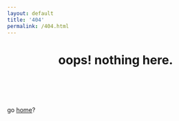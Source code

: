 ```yaml
---
layout: default
title: '404'
permalink: /404.html
---
```


<header>
	<h1>oops! nothing here.</h1><br />
</header>    			
<section>
	go <a href="{{site.baseurl}}/index.html">home</a>?

</section>

